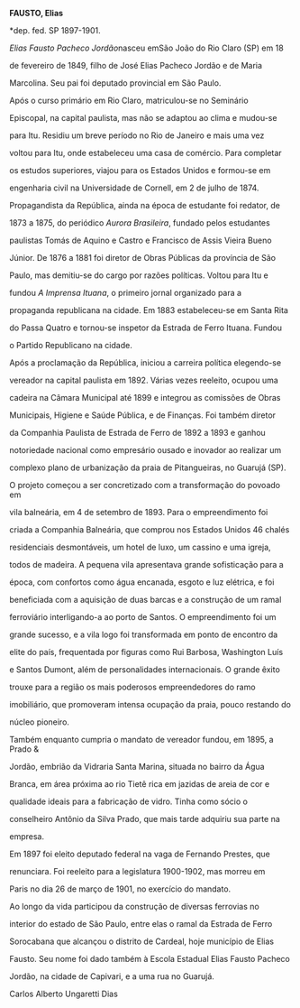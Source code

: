 **FAUSTO, Elias**



\*dep. fed. SP 1897-1901.



*Elias Fausto Pacheco Jordão*nasceu emSão João do Rio Claro (SP) em 18

de fevereiro de 1849, filho de José Elias Pacheco Jordão e de Maria

Marcolina. Seu pai foi deputado provincial em São Paulo.



Após o curso primário em Rio Claro, matriculou-se no Seminário

Episcopal, na capital paulista, mas não se adaptou ao clima e mudou-se

para Itu. Residiu um breve período no Rio de Janeiro e mais uma vez

voltou para Itu, onde estabeleceu uma casa de comércio. Para completar

os estudos superiores, viajou para os Estados Unidos e formou-se em

engenharia civil na Universidade de Cornell, em 2 de julho de 1874.

Propagandista da República, ainda na época de estudante foi redator, de

1873 a 1875, do periódico *Aurora Brasileira*, fundado pelos estudantes

paulistas Tomás de Aquino e Castro e Francisco de Assis Vieira Bueno

Júnior. De 1876 a 1881 foi diretor de Obras Públicas da província de São

Paulo, mas demitiu-se do cargo por razões políticas. Voltou para Itu e

fundou *A* *Imprensa Ituana*, o primeiro jornal organizado para a

propaganda republicana na cidade. Em 1883 estabeleceu-se em Santa Rita

do Passa Quatro e tornou-se inspetor da Estrada de Ferro Ituana. Fundou

o Partido Republicano na cidade.



Após a proclamação da República, iniciou a carreira política elegendo-se

vereador na capital paulista em 1892. Várias vezes reeleito, ocupou uma

cadeira na Câmara Municipal até 1899 e integrou as comissões de Obras

Municipais, Higiene e Saúde Pública, e de Finanças. Foi também diretor

da Companhia Paulista de Estrada de Ferro de 1892 a 1893 e ganhou

notoriedade nacional como empresário ousado e inovador ao realizar um

complexo plano de urbanização da praia de Pitangueiras, no Guarujá (SP).

O projeto começou a ser concretizado com a transformação do povoado em

vila balneária, em 4 de setembro de 1893. Para o empreendimento foi

criada a Companhia Balneária, que comprou nos Estados Unidos 46 chalés

residenciais desmontáveis, um hotel de luxo, um cassino e uma igreja,

todos de madeira. A pequena vila apresentava grande sofisticação para a

época, com confortos como água encanada, esgoto e luz elétrica, e foi

beneficiada com a aquisição de duas barcas e a construção de um ramal

ferroviário interligando-a ao porto de Santos. O empreendimento foi um

grande sucesso, e a vila logo foi transformada em ponto de encontro da

elite do país, frequentada por figuras como Rui Barbosa, Washington Luís

e Santos Dumont, além de personalidades internacionais. O grande êxito

trouxe para a região os mais poderosos empreendedores do ramo

imobiliário, que promoveram intensa ocupação da praia, pouco restando do

núcleo pioneiro.



Também enquanto cumpria o mandato de vereador fundou, em 1895, a Prado &

Jordão, embrião da Vidraria Santa Marina, situada no bairro da Água

Branca, em área próxima ao rio Tietê rica em jazidas de areia de cor e

qualidade ideais para a fabricação de vidro. Tinha como sócio o

conselheiro Antônio da Silva Prado, que mais tarde adquiriu sua parte na

empresa.



Em 1897 foi eleito deputado federal na vaga de Fernando Prestes, que

renunciara. Foi reeleito para a legislatura 1900-1902, mas morreu em

Paris no dia 26 de março de 1901, no exercício do mandato.



Ao longo da vida participou da construção de diversas ferrovias no

interior do estado de São Paulo, entre elas o ramal da Estrada de Ferro

Sorocabana que alcançou o distrito de Cardeal, hoje município de Elias

Fausto. Seu nome foi dado também à Escola Estadual Elias Fausto Pacheco

Jordão, na cidade de Capivari, e a uma rua no Guarujá.



Carlos Alberto Ungaretti Dias



